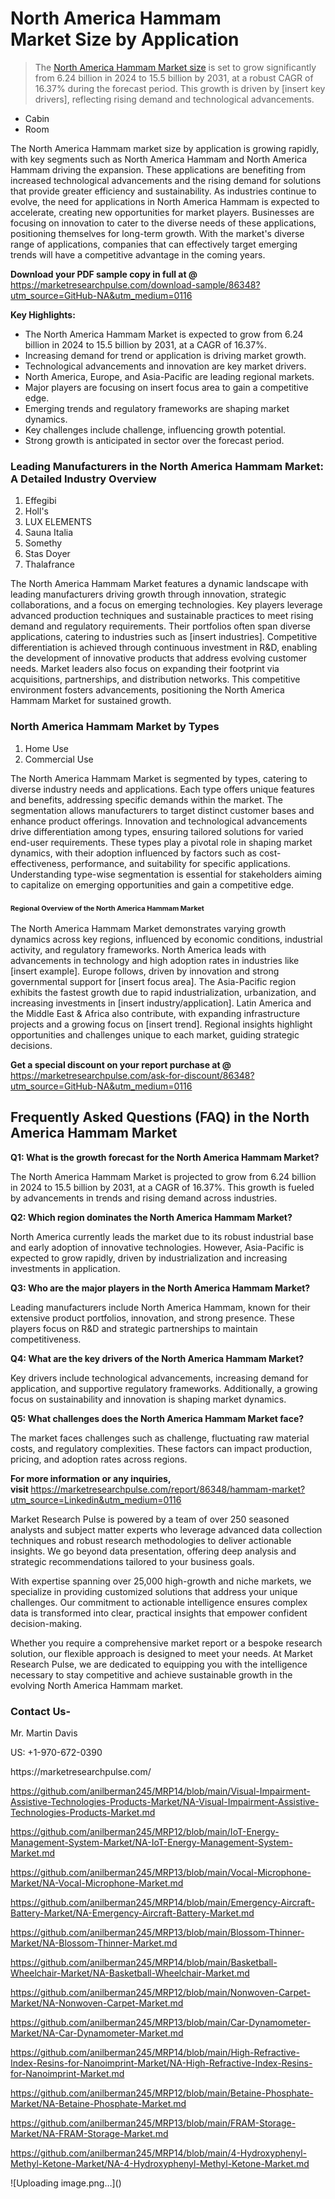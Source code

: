 <h1>North America Hammam Market&nbsp;Size by Application</h1><blockquote><p>The <a href="https://marketresearchpulse.com/download-sample/86348?utm_source=GitHub-NA&amp;utm_medium=0116">North America Hammam Market size</a> is set to grow significantly from 6.24 billion in 2024 to 15.5 billion by 2031, at a robust CAGR of 16.37% during the forecast period. This growth is driven by [insert key drivers], reflecting rising demand and technological advancements.</p></blockquote><ul><li>Cabin<li> Room</li></ul><p>The North America Hammam market size by application is growing rapidly, with key segments such as North America Hammam and North America Hammam driving the expansion. These applications are benefiting from increased technological advancements and the rising demand for solutions that provide greater efficiency and sustainability. As industries continue to evolve, the need for applications in North America Hammam is expected to accelerate, creating new opportunities for market players. Businesses are focusing on innovation to cater to the diverse needs of these applications, positioning themselves for long-term growth. With the market's diverse range of applications, companies that can effectively target emerging trends will have a competitive advantage in the coming years.</p><p><strong>Download your PDF sample copy in full at @ </strong><a href="https://marketresearchpulse.com/download-sample/86348?utm_source=GitHub-NA&amp;utm_medium=0116">https://marketresearchpulse.com/download-sample/86348?utm_source=GitHub-NA&amp;utm_medium=0116</a></p><p><strong>Key Highlights: </strong></p><ul><li>The North America Hammam Market is expected to grow from 6.24 billion in 2024 to 15.5 billion by 2031, at a CAGR of 16.37%.</li><li>Increasing demand for trend or application is driving market growth.</li><li>Technological advancements and innovation are key market drivers.</li><li>North America, Europe, and Asia-Pacific are leading regional markets.</li><li>Major players are focusing on insert focus area to gain a competitive edge.</li><li>Emerging trends and regulatory frameworks are shaping market dynamics.</li><li>Key challenges include challenge, influencing growth potential.</li><li>Strong growth is anticipated in sector over the forecast period.</li></ul><h3>Leading Manufacturers in the North America Hammam Market: A Detailed Industry Overview</h3><ol><li>Effegibi</li><li>Holl's</li><li>LUX ELEMENTS</li><li>Sauna Italia</li><li>Somethy</li><li>Stas Doyer</li><li>Thalafrance</li></ol><div class="flex max-w-full flex-col flex-grow"><div class="min-h-8 text-message flex w-full flex-col items-end gap-2 whitespace-normal break-words [.text-message+&amp;]:mt-5" dir="auto" data-message-author-role="assistant" data-message-id="fd8432e4-4910-450d-b182-61b7bfb0a01f" data-message-model-slug="gpt-4o"><div class="flex w-full flex-col gap-1 empty:hidden first:pt-[3px]"><div class="markdown prose w-full break-words dark:prose-invert light"><p>The North America Hammam Market features a dynamic landscape with leading manufacturers driving growth through innovation, strategic collaborations, and a focus on emerging technologies. Key players leverage advanced production techniques and sustainable practices to meet rising demand and regulatory requirements. Their portfolios often span diverse applications, catering to industries such as [insert industries]. Competitive differentiation is achieved through continuous investment in R&amp;D, enabling the development of innovative products that address evolving customer needs. Market leaders also focus on expanding their footprint via acquisitions, partnerships, and distribution networks. This competitive environment fosters advancements, positioning the North America Hammam Market for sustained growth.</p></div></div></div></div><h3>North America Hammam Market by Types</h3><ol><li>Home Use<li> Commercial Use</li></ol><div class="flex max-w-full flex-col flex-grow"><div class="min-h-8 text-message flex w-full flex-col items-end gap-2 whitespace-normal break-words [.text-message+&amp;]:mt-5" dir="auto" data-message-author-role="assistant" data-message-id="084470be-0bb7-4664-bddf-5156b4f41249" data-message-model-slug="gpt-4o-mini"><div class="flex w-full flex-col gap-1 empty:hidden first:pt-[3px]"><div class="markdown prose w-full break-words dark:prose-invert light"><p>The North America Hammam Market is segmented by types, catering to diverse industry needs and applications. Each type offers unique features and benefits, addressing specific demands within the market. The segmentation allows manufacturers to target distinct customer bases and enhance product offerings. Innovation and technological advancements drive differentiation among types, ensuring tailored solutions for varied end-user requirements. These types play a pivotal role in shaping market dynamics, with their adoption influenced by factors such as cost-effectiveness, performance, and suitability for specific applications. Understanding type-wise segmentation is essential for stakeholders aiming to capitalize on emerging opportunities and gain a competitive edge.</p></div></div></div></div><h3><span style="font-size: 11px;">Regional Overview of the North America Hammam Market</span></h3><div class="flex max-w-full flex-col flex-grow"><div class="min-h-8 text-message flex w-full flex-col items-end gap-2 whitespace-normal break-words [.text-message+&amp;]:mt-5" dir="auto" data-message-author-role="assistant" data-message-id="e9038762-ce64-4e30-91c9-9bd413514231" data-message-model-slug="gpt-4o-mini"><div class="flex w-full flex-col gap-1 empty:hidden first:pt-[3px]"><div class="markdown prose w-full break-words dark:prose-invert light"><p>The North America Hammam Market demonstrates varying growth dynamics across key regions, influenced by economic conditions, industrial activity, and regulatory frameworks. North America leads with advancements in technology and high adoption rates in industries like [insert example]. Europe follows, driven by innovation and strong governmental support for [insert focus area]. The Asia-Pacific region exhibits the fastest growth due to rapid industrialization, urbanization, and increasing investments in [insert industry/application]. Latin America and the Middle East &amp; Africa also contribute, with expanding infrastructure projects and a growing focus on [insert trend]. Regional insights highlight opportunities and challenges unique to each market, guiding strategic decisions.</p></div></div></div></div><p><strong>Get a special discount on your report purchase at @ </strong><a href="https://marketresearchpulse.com/ask-for-discount/86348?utm_source=GitHub-NA&amp;utm_medium=0116">https://marketresearchpulse.com/ask-for-discount/86348?utm_source=GitHub-NA&amp;utm_medium=0116</a></p><h2>Frequently Asked Questions (FAQ) in the North America Hammam Market</h2><p><strong>Q1: What is the growth forecast for the North America Hammam Market?</strong></p><p>The North America Hammam Market is projected to grow from 6.24 billion in 2024 to 15.5 billion by 2031, at a CAGR of 16.37%. This growth is fueled by advancements in trends and rising demand across industries.</p><p><strong>Q2: Which region dominates the North America Hammam Market?</strong></p><p>North America currently leads the market due to its robust industrial base and early adoption of innovative technologies. However, Asia-Pacific is expected to grow rapidly, driven by industrialization and increasing investments in application.</p><p><strong>Q3: Who are the major players in the North America Hammam Market?</strong></p><p>Leading manufacturers include North America Hammam, known for their extensive product portfolios, innovation, and strong presence. These players focus on R&amp;D and strategic partnerships to maintain competitiveness.</p><p><strong>Q4: What are the key drivers of the North America Hammam Market?</strong></p><p>Key drivers include technological advancements, increasing demand for application, and supportive regulatory frameworks. Additionally, a growing focus on sustainability and innovation is shaping market dynamics.</p><p><strong>Q5: What challenges does the North America Hammam Market face?</strong></p><p>The market faces challenges such as challenge, fluctuating raw material costs, and regulatory complexities. These factors can impact production, pricing, and adoption rates across regions.</p><p><strong>For more information or any inquiries, visit&nbsp;</strong><a href="https://marketresearchpulse.com/report/86348/hammam-market?utm_source=Linkedin&utm_medium=0116">https://marketresearchpulse.com/report/86348/hammam-market?utm_source=Linkedin&utm_medium=0116</a></p><p>Market Research Pulse is powered by a team of over 250 seasoned analysts and subject matter experts who leverage advanced data collection techniques and robust research methodologies to deliver actionable insights. We go beyond data presentation, offering deep analysis and strategic recommendations tailored to your business goals.</p><p>With expertise spanning over 25,000 high-growth and niche markets, we specialize in providing customized solutions that address your unique challenges. Our commitment to actionable intelligence ensures complex data is transformed into clear, practical insights that empower confident decision-making.</p><p>Whether you require a comprehensive market report or a bespoke research solution, our flexible approach is designed to meet your needs. At Market Research Pulse, we are dedicated to equipping you with the intelligence necessary to stay competitive and achieve sustainable growth in the evolving North America Hammam market.</p><h3><strong>Contact Us-</strong></h3><p>Mr. Martin Davis</p><p>US: +1-970-672-0390</p><p>https://marketresearchpulse.com/</p><p><a href="https://github.com/anilberman245/MRP14/blob/main/Visual-Impairment-Assistive-Technologies-Products-Market/NA-Visual-Impairment-Assistive-Technologies-Products-Market.md">https://github.com/anilberman245/MRP14/blob/main/Visual-Impairment-Assistive-Technologies-Products-Market/NA-Visual-Impairment-Assistive-Technologies-Products-Market.md</a></p><p><a href="https://github.com/anilberman245/MRP12/blob/main/IoT-Energy-Management-System-Market/NA-IoT-Energy-Management-System-Market.md">https://github.com/anilberman245/MRP12/blob/main/IoT-Energy-Management-System-Market/NA-IoT-Energy-Management-System-Market.md</a></p><p><a href="https://github.com/anilberman245/MRP13/blob/main/Vocal-Microphone-Market/NA-Vocal-Microphone-Market.md">https://github.com/anilberman245/MRP13/blob/main/Vocal-Microphone-Market/NA-Vocal-Microphone-Market.md</a></p><p><a href="https://github.com/anilberman245/MRP14/blob/main/Emergency-Aircraft-Battery-Market/NA-Emergency-Aircraft-Battery-Market.md">https://github.com/anilberman245/MRP14/blob/main/Emergency-Aircraft-Battery-Market/NA-Emergency-Aircraft-Battery-Market.md</a></p><p><a href="https://github.com/anilberman245/MRP13/blob/main/Blossom-Thinner-Market/NA-Blossom-Thinner-Market.md">https://github.com/anilberman245/MRP13/blob/main/Blossom-Thinner-Market/NA-Blossom-Thinner-Market.md</a></p><p><a href="https://github.com/anilberman245/MRP14/blob/main/Basketball-Wheelchair-Market/NA-Basketball-Wheelchair-Market.md">https://github.com/anilberman245/MRP14/blob/main/Basketball-Wheelchair-Market/NA-Basketball-Wheelchair-Market.md</a></p><p><a href="https://github.com/anilberman245/MRP12/blob/main/Nonwoven-Carpet-Market/NA-Nonwoven-Carpet-Market.md">https://github.com/anilberman245/MRP12/blob/main/Nonwoven-Carpet-Market/NA-Nonwoven-Carpet-Market.md</a></p><p><a href="https://github.com/anilberman245/MRP13/blob/main/Car-Dynamometer-Market/NA-Car-Dynamometer-Market.md">https://github.com/anilberman245/MRP13/blob/main/Car-Dynamometer-Market/NA-Car-Dynamometer-Market.md</a></p><p><a href="https://github.com/anilberman245/MRP14/blob/main/High-Refractive-Index-Resins-for-Nanoimprint-Market/NA-High-Refractive-Index-Resins-for-Nanoimprint-Market.md">https://github.com/anilberman245/MRP14/blob/main/High-Refractive-Index-Resins-for-Nanoimprint-Market/NA-High-Refractive-Index-Resins-for-Nanoimprint-Market.md</a></p><p><a href="https://github.com/anilberman245/MRP12/blob/main/Betaine-Phosphate-Market/NA-Betaine-Phosphate-Market.md">https://github.com/anilberman245/MRP12/blob/main/Betaine-Phosphate-Market/NA-Betaine-Phosphate-Market.md</a></p><p><a href="https://github.com/anilberman245/MRP13/blob/main/FRAM-Storage-Market/NA-FRAM-Storage-Market.md">https://github.com/anilberman245/MRP13/blob/main/FRAM-Storage-Market/NA-FRAM-Storage-Market.md</a></p><p><a href="https://github.com/anilberman245/MRP14/blob/main/4-Hydroxyphenyl-Methyl-Ketone-Market/NA-4-Hydroxyphenyl-Methyl-Ketone-Market.md">https://github.com/anilberman245/MRP14/blob/main/4-Hydroxyphenyl-Methyl-Ketone-Market/NA-4-Hydroxyphenyl-Methyl-Ketone-Market.md</a></p>
![Uploading image.png…]()
